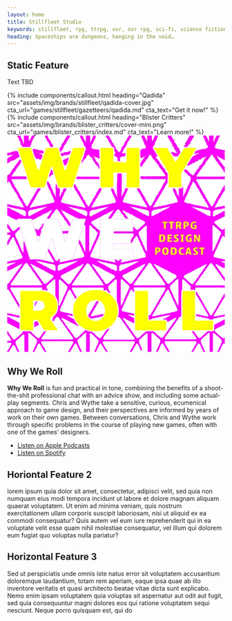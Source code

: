 ```yaml
---
layout: home
title: Stillfleet Studio
keywords: stillfleet, rpg, ttrpg, osr, osr rpg, sci-fi, science fiction, sci-fi rpg, science fiction rpg, grimdark, grimdark rpg, future rpg, space, outer space, space rpg, postfuture, wythe marschall, ethan gould, spindle, spin, stillfleeter, fleeter, voidminer, wayfarers, float city, archaetech, escheresque
heading: Spaceships are dungeons, hanging in the void…
---
```


<section data-content="masthead">
  <section data-content="lede">
    <h2>Static Feature</h2>
    <p>Text TBD</p>
  </section>

  <section class="callouts">
    {% include components/callout.html heading="Qadida" src="assets/img/brands/stillfleet/qadida-cover.jpg" cta_url="games/stillfleet/gazetteers/qadida.md" cta_text="Get it now!" %}
    {% include components/callout.html heading="Blister Critters" src="assets/img/brands/blister_critters/cover-mini.png" cta_url="games/blister_critters/index.md" cta_text="Learn more!" %}
  </section>
</section>

<section class="full-width feature" id="why-we-roll">
  <img src="/assets/img/why-we-roll.png" />

  <article>
    <h2>Why We Roll</h2>
    <p><strong>Why We Roll</strong> is fun and practical in tone, combining the benefits of a shoot-the-shit professional chat with an advice show, and including some actual-play segments. Chris and Wythe take a sensitive, curious, ecumenical approach to game design, and their perspectives are informed by years of work on their own games. Between conversations, Chris and Wythe work through specific problems in the course of playing new games, often with one of the games’ designers.</p>
    <ul class="rowlist">
      <li><a href="https://podcasts.apple.com/us/podcast/why-we-roll/id1710405585" class="external apple-podcasts">Listen on Apple Podcasts</a></li>
      <li><a href="https://open.spotify.com/show/4S4FWpv9ptMUybjewdIDsX?si=233c7ac0cb5c4055" class="external spotify">Listen on Spotify</a></li>
    </ul>
  </article>
</section>

<section class="full-width">
<h2>Horiontal Feature 2</h2>

<p>lorem ipsum quia dolor sit amet, consectetur, adipisci velit, sed quia non numquam eius modi tempora incidunt ut labore et dolore magnam aliquam quaerat voluptatem. Ut enim ad minima veniam, quis nostrum exercitationem ullam corporis suscipit laboriosam, nisi ut aliquid ex ea commodi consequatur? Quis autem vel eum iure reprehenderit qui in ea voluptate velit esse quam nihil molestiae consequatur, vel illum qui dolorem eum fugiat quo voluptas nulla pariatur?</p>
</section>

<section class="full-width">
<h2>Horizontal Feature 3</h2>

<p>Sed ut perspiciatis unde omnis iste natus error sit voluptatem accusantium doloremque laudantium, totam rem aperiam, eaque ipsa quae ab illo inventore veritatis et quasi architecto beatae vitae dicta sunt explicabo. Nemo enim ipsam voluptatem quia voluptas sit aspernatur aut odit aut fugit, sed quia consequuntur magni dolores eos qui ratione voluptatem sequi nesciunt. Neque porro quisquam est, qui do</p>
</section>